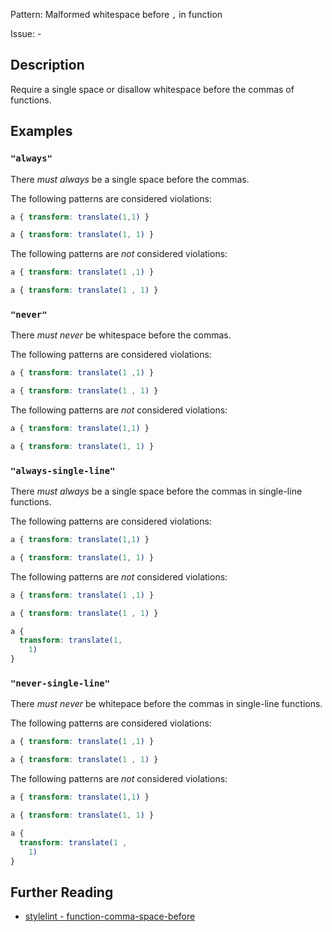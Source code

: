 Pattern: Malformed whitespace before `,` in function

Issue: -

## Description

Require a single space or disallow whitespace before the commas of functions.

## Examples

### `"always"`

There *must always* be a single space before the commas.

The following patterns are considered violations:

```css
a { transform: translate(1,1) }
```

```css
a { transform: translate(1, 1) }
```

The following patterns are *not* considered violations:

```css
a { transform: translate(1 ,1) }
```

```css
a { transform: translate(1 , 1) }
```

### `"never"`

There *must never* be whitespace before the commas.

The following patterns are considered violations:

```css
a { transform: translate(1 ,1) }
```

```css
a { transform: translate(1 , 1) }
```

The following patterns are *not* considered violations:

```css
a { transform: translate(1,1) }
```

```css
a { transform: translate(1, 1) }
```

### `"always-single-line"`

There *must always* be a single space before the commas in single-line functions.

The following patterns are considered violations:

```css
a { transform: translate(1,1) }
```

```css
a { transform: translate(1, 1) }
```

The following patterns are *not* considered violations:

```css
a { transform: translate(1 ,1) }
```

```css
a { transform: translate(1 , 1) }
```

```css
a {
  transform: translate(1,
    1)
}
```

### `"never-single-line"`

There *must never* be whitepace before the commas in single-line functions.

The following patterns are considered violations:

```css
a { transform: translate(1 ,1) }
```

```css
a { transform: translate(1 , 1) }
```

The following patterns are *not* considered violations:

```css
a { transform: translate(1,1) }
```

```css
a { transform: translate(1, 1) }
```

```css
a {
  transform: translate(1 ,
    1)
}
```

## Further Reading

* [stylelint - function-comma-space-before](https://github.com/stylelint-stylistic/stylelint-stylistic/tree/main/lib/rules/function-comma-space-before)
